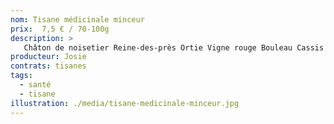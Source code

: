 ```yaml
---
nom: Tisane médicinale minceur
prix:  7,5 € / 70-100g
description: >
   Châton de noisetier Reine-des-près Ortie Vigne rouge Bouleau Cassis Sureau
producteur: Josie
contrats: tisanes
tags: 
  - santé
  - tisane
illustration: ./media/tisane-medicinale-minceur.jpg
---
```


